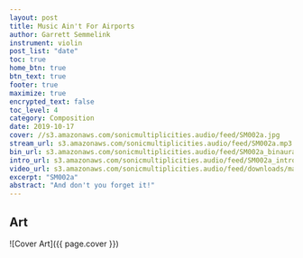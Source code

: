 ```yaml
---
layout: post
title: Music Ain't For Airports
author: Garrett Semmelink
instrument: violin
post_list: "date"
toc: true
home_btn: true
btn_text: true
footer: true
maximize: true
encrypted_text: false
toc_level: 4
category: Composition
date: 2019-10-17
cover: //s3.amazonaws.com/sonicmultiplicities.audio/feed/SM002a.jpg
stream_url: s3.amazonaws.com/sonicmultiplicities.audio/feed/SM002a.mp3
bin_url: s3.amazonaws.com/sonicmultiplicities.audio/feed/SM002a_binaural.mp3
intro_url: s3.amazonaws.com/sonicmultiplicities.audio/feed/SM002a_intro.mp3
video_url: s3.amazonaws.com/sonicmultiplicities.audio/feed/downloads/mafa.mov
excerpt: "SM002a"
abstract: "And don't you forget it!"
---
```


## Art

![Cover Art]({{ page.cover  }})

